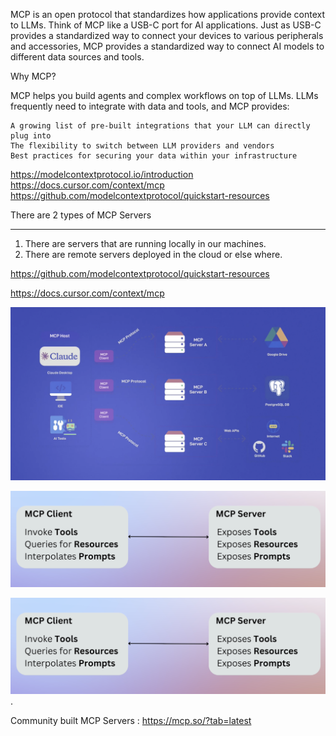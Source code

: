 MCP is an open protocol that standardizes how applications provide context to LLMs. Think of MCP like a USB-C port for AI applications. Just as USB-C provides a standardized way to connect your devices to various peripherals and accessories, MCP provides a standardized way to connect AI models to different data sources and tools.


Why MCP?

MCP helps you build agents and complex workflows on top of LLMs. LLMs frequently need to integrate with data and tools, and MCP provides:

    A growing list of pre-built integrations that your LLM can directly plug into
    The flexibility to switch between LLM providers and vendors
    Best practices for securing your data within your infrastructure


https://modelcontextprotocol.io/introduction  
https://docs.cursor.com/context/mcp  
https://github.com/modelcontextprotocol/quickstart-resources  

There are 2 types of MCP Servers
_____
1. There are servers that are running locally in our machines.  
2. There are remote servers deployed in the cloud or else where.  

https://github.com/modelcontextprotocol/quickstart-resources

https://docs.cursor.com/context/mcp

![image](Images/mcp.png)

![image](Images/mcpprotocol.png)

![image](Images/mcpall.png). 

Community built MCP Servers : https://mcp.so/?tab=latest